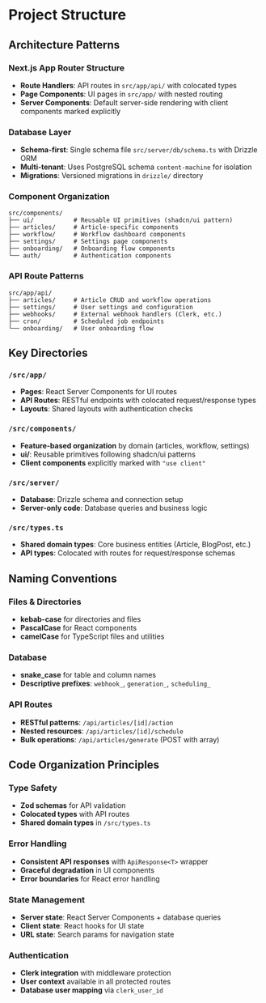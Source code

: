 # Project Structure

## Architecture Patterns

### Next.js App Router Structure
- **Route Handlers**: API routes in `src/app/api/` with colocated types
- **Page Components**: UI pages in `src/app/` with nested routing
- **Server Components**: Default server-side rendering with client components marked explicitly

### Database Layer
- **Schema-first**: Single schema file `src/server/db/schema.ts` with Drizzle ORM
- **Multi-tenant**: Uses PostgreSQL schema `content-machine` for isolation
- **Migrations**: Versioned migrations in `drizzle/` directory

### Component Organization
```
src/components/
├── ui/           # Reusable UI primitives (shadcn/ui pattern)
├── articles/     # Article-specific components
├── workflow/     # Workflow dashboard components
├── settings/     # Settings page components
├── onboarding/   # Onboarding flow components
└── auth/         # Authentication components
```

### API Route Patterns
```
src/app/api/
├── articles/     # Article CRUD and workflow operations
├── settings/     # User settings and configuration
├── webhooks/     # External webhook handlers (Clerk, etc.)
├── cron/         # Scheduled job endpoints
└── onboarding/   # User onboarding flow
```

## Key Directories

### `/src/app/`
- **Pages**: React Server Components for UI routes
- **API Routes**: RESTful endpoints with colocated request/response types
- **Layouts**: Shared layouts with authentication checks

### `/src/components/`
- **Feature-based organization** by domain (articles, workflow, settings)
- **ui/**: Reusable primitives following shadcn/ui patterns
- **Client components** explicitly marked with `"use client"`

### `/src/server/`
- **Database**: Drizzle schema and connection setup
- **Server-only code**: Database queries and business logic

### `/src/types.ts`
- **Shared domain types**: Core business entities (Article, BlogPost, etc.)
- **API types**: Colocated with routes for request/response schemas

## Naming Conventions

### Files & Directories
- **kebab-case** for directories and files
- **PascalCase** for React components
- **camelCase** for TypeScript files and utilities

### Database
- **snake_case** for table and column names
- **Descriptive prefixes**: `webhook_`, `generation_`, `scheduling_`

### API Routes
- **RESTful patterns**: `/api/articles/[id]/action`
- **Nested resources**: `/api/articles/[id]/schedule`
- **Bulk operations**: `/api/articles/generate` (POST with array)

## Code Organization Principles

### Type Safety
- **Zod schemas** for API validation
- **Colocated types** with API routes
- **Shared domain types** in `/src/types.ts`

### Error Handling
- **Consistent API responses** with `ApiResponse<T>` wrapper
- **Graceful degradation** in UI components
- **Error boundaries** for React error handling

### State Management
- **Server state**: React Server Components + database queries
- **Client state**: React hooks for UI state
- **URL state**: Search params for navigation state

### Authentication
- **Clerk integration** with middleware protection
- **User context** available in all protected routes
- **Database user mapping** via `clerk_user_id`